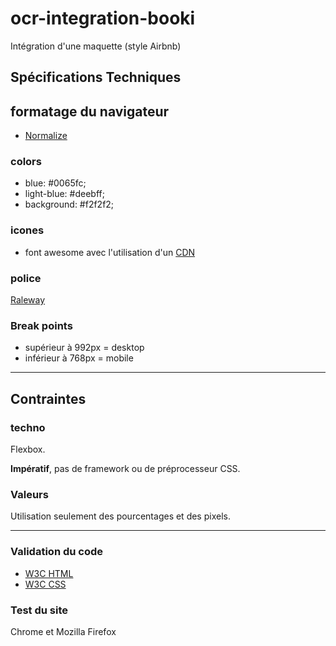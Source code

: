 # ocr-integration-booki

Intégration d'une maquette (style Airbnb)

## Spécifications Techniques

## formatage du navigateur

- [Normalize](https://github.com/necolas/normalize.css/)

### colors

- blue: #0065fc;
- light-blue: #deebff;
- background: #f2f2f2;

### icones

- font awesome avec l'utilisation d'un [CDN](https://cdnjs.com/libraries/font-awesome/5.15.4)

### police

[Raleway](https://fonts.google.com/specimen/Raleway)

### Break points

- supérieur à 992px = desktop
- inférieur à 768px = mobile

---

## Contraintes

### techno

Flexbox.

**Impératif**, pas de framework ou de préprocesseur CSS.

### Valeurs

Utilisation seulement des pourcentages et des pixels.

---

### Validation du code

- [W3C HTML](https://validator.w3.org/)
- [W3C CSS](https://jigsaw.w3.org/css-validator/)

### Test du site

Chrome et Mozilla Firefox
